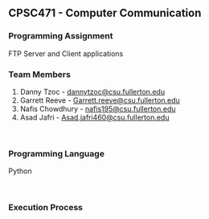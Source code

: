 ## CPSC471 - Computer Communication
### Programming Assignment 
FTP Server and Client applications
<br>

### Team Members
1.  Danny Tzoc - dannytzoc@csu.fullerton.edu
2.  Garrett Reeve - Garrett.reeve@csu.fullerton.edu
3.  Nafis Chowdhury - nafis195@csu.fullerton.edu
4.  Asad Jafri - Asad.jafri460@csu.fullerton.edu

<br>

### Programming Language
Python

<br>

### Execution Process
